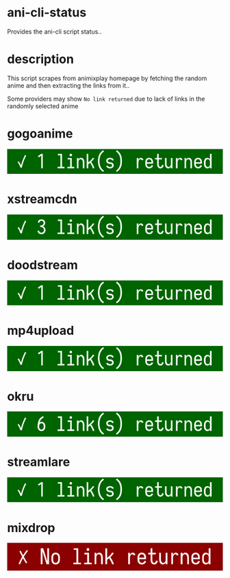 # ani-cli-status
Provides the ani-cli script status..

# description
This script scrapes from animixplay homepage by fetching the random anime and then extracting the links from it..
<br>

Some providers may show ```No link returned``` due to lack of links in the randomly selected anime
 
# gogoanime

<img src="./images/gogoplay.jpg">

# xstreamcdn

<img src="./images/xstreamcdn.jpg">

# doodstream

<img src="./images/doodstream.jpg">

# mp4upload

<img src="./images/mp4upload.jpg">

# okru

<img src="./images/okru.jpg">

# streamlare

<img src="./images/streamlare.jpg">

# mixdrop

<img src="./images/mixdrop.jpg">
